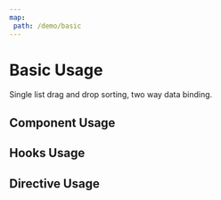 ```yaml
---
map:
 path: /demo/basic
---
```


# Basic Usage

Single list drag and drop sorting, two way data binding.

## Component Usage

<demo src="./demo.vue"
title="Component usage"
desc="Use components to complete drag and drop sorting">
</demo>


## Hooks Usage
<demo src="./hooks.vue"
title="hooks usage"
desc="Use hooks to complete drag and drop sorting">
</demo>


## Directive Usage

<demo src="./directive.vue"
title="directive use"
desc="使用指令完成拖拽排序">
</demo>
